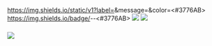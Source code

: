 

https://img.shields.io/static/v1?label=<LABEL>&message=<Python>&color=<#3776AB>
https://img.shields.io/badge/<LABEL>-<Python>-<#3776AB>
  <img src="https://img.shields.io/badge/-Python-3776AB?"/>
  <img src="https://img.shields.io/badge/Android-3DDC84?style=flat-square&logo=Android&logoColor=white"/>
  
  
###
<a href="[1. 연결하고싶은 사이트 url]" target="_blank"><img src="https://img.shields.io/badge/[2. 등록하려는 이름]-[3. #을 뺀 나머지 색깔코드]?style=flat-square&logo=[4. 로고명(아이콘명)]&logoColor=white"/></a>
